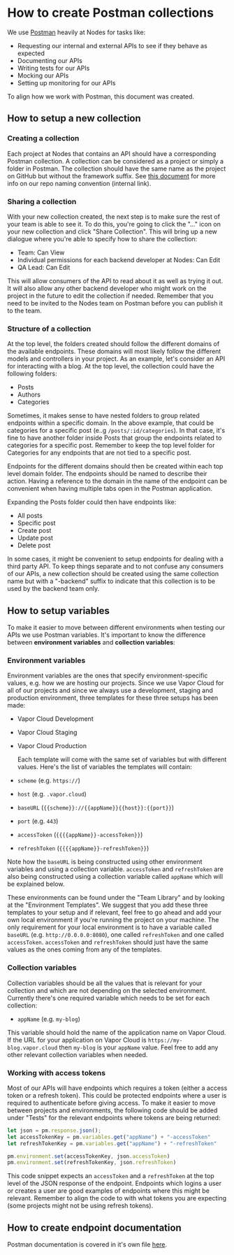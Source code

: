# How to create Postman collections

We use [Postman](https://www.getpostman.com/) heavily at Nodes for tasks like:

- Requesting our internal and external APIs to see if they behave as expected
- Documenting our APIs
- Writing tests for our APIs
- Mocking our APIs
- Setting up monitoring for our APIs

To align how we work with Postman, this document was created.

## How to setup a new collection

### Creating a collection

Each project at Nodes that contains an API should have a corresponding Postman collection. A collection can be considered as a project or simply a folder in Postman. The collection should have the same name as  the project on GitHub but without the framework suffix. See [this document](https://github.com/nodes-projects/readme/blob/master/general/new-repository.md) for more info on our repo naming convention (internal link).

### Sharing a collection

With your new collection created, the next step is to make sure the rest of your team is able to see it. To do this, you're going to click the "…" icon on your new collection and click "Share Collection". This will bring up a new dialogue where you're able to specify how to share the collection:

- Team: Can View
- Individual permissions for each backend developer at Nodes: Can Edit
- QA Lead: Can Edit

This will allow consumers of the API to read about it as well as trying it out. It will also allow any other backend developer who might work on the project in the future to edit the collection if needed. Remember that you need to be invited to the Nodes team on Postman before you can publish it to the team.

### Structure of a collection

At the top level, the folders created should follow the different domains of the available endpoints. These domains will most likely follow the different models and controllers in your project. As an example, let's consider an API for interacting with a blog. At the top level, the collection could have the following folders:

- Posts
- Authors
- Categories

Sometimes, it makes sense to have nested folders to group related endpoints within a specific domain. In the above example, that could be categories for a specific post (e..g `/posts/:id/categories`). In that case, it's fine to have another folder inside Posts that group the endpoints related to categories for a specific post. Remember to keep the top level folder for Categories for any endpoints that are not tied to a specific post.

Endpoints for the different domains should then be created within each top level domain folder. The endpoints should be named to describe their action. Having a reference to the domain in the name of the endpoint can be convenient when having multiple tabs open in the Postman application. 

Expanding the Posts folder could then have endpoints like:

- All posts
- Specific post
- Create post
- Update post
- Delete post

In some cases, it might be convenient to setup endpoints for dealing with a third party API. To keep things separate and to not confuse any consumers of our APIs, a new collection should be created using the same collection name but with a "-backend" suffix to indicate that this collection is to be used by the backend team only.

## How to setup variables

To make it easier to move between different environments when testing our APIs we use Postman variables. It's important to know the difference between **environment variables** and **collection variables**:

### Environment variables

Environment variables are the ones that specify environment-specific values, e.g. how we are hosting our projects. Since we use Vapor Cloud for all of our projects and since we always use a development, staging and production environment, three templates for these three setups has been made:

- Vapor Cloud Development

- Vapor Cloud Staging

- Vapor Cloud Production

  Each template will come with the same set of variables but with different values. Here's the list of variables the templates will contain:

- `scheme` (e.g. `https://`)

- `host` (e.g. `.vapor.cloud`)

- `baseURL` (`{{scheme}}://{{appName}}{{host}}:{{port}}`)

- `port` (e.g. `443`)

- `accessToken` (`{{{{appName}}-accessToken}}`)

- `refreshToken` (`{{{{appName}}-refreshToken}}`)

Note how the `baseURL` is being constructed using other environment variables and using a collection variable. `accessToken` and `refreshToken` are also being constructed using a collection variable called `appName` which will be explained below.

These environments can be found under the "Team Library" and by looking at the "Environment Templates". We suggest that you add these three templates to your setup and if relevant, feel free to go ahead and add your own local environment if you're running the project on your machine. The only requirement for your local environment is to have a variable called `baseURL` (e.g. `http://0.0.0.0:8080`), one called `refreshToken` and one called `accessToken`. `accessToken` and `refreshToken`  should just have the same values as the ones coming from any of the templates.

### Collection variables

Collection variables should be all the values that is relevant for your collection and which are not depending on the selected environment. Currently there's one required variable which needs to be set for each collection:

- `appName` (e.g. `my-blog`)

This variable should hold the name of the application name on Vapor Cloud. If the URL for your application on Vapor Cloud is `https://my-blog.vapor.cloud` then `my-blog`  is your `appName` value. Feel free to add any other relevant collection variables when needed.

### Working with access tokens

Most of our APIs will have endpoints which requires a token (either a access token or a refresh token). This could be protected endpoints where a user is required to authenticate before giving access. To make it easier to move between projects and environments, the following code should be added under "Tests" for the relevant endpoints where tokens are being returned:

```javascript
let json = pm.response.json();
let accessTokenKey = pm.variables.get("appName") + "-accessToken"
let refreshTokenKey = pm.variables.get("appName") + "-refreshToken"

pm.environment.set(accessTokenKey, json.accessToken)
pm.environment.set(refreshTokenKey, json.refreshToken)
```

This code snippet expects an `accessToken` and a `refreshToken` at the top level of the JSON response of the endpoint. Endpoints which logins a user or creates a user are good examples of endpoints where this might be relevant. Remember to align the code to with what tokens you are expecting (some projects might not be using refresh tokens).

## How to create endpoint documentation

Postman documentation is covered in it's own file [here](https://github.com/nodes-vapor/readme/blob/master/Documentation/how-to-create-postman-documentation.md).